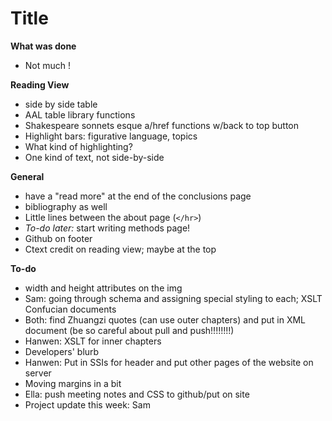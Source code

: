 # Title


**What was done**
- Not much ! 


**Reading View**
- side by side table
- AAL table library functions
- Shakespeare sonnets esque a/href functions w/back to top button
- Highlight bars: figurative language, topics
- What kind of highlighting? 
- One kind of text, not side-by-side

**General**
- have a "read more" at the end of the conclusions page
- bibliography as well
- Little lines between the about page (`</hr>`)
- *To-do later:* start writing methods page!
- Github on footer
- Ctext credit on reading view; maybe at the top


**To-do**
- width and height attributes on the img
- Sam: going through schema and assigning special styling to each; XSLT Confucian documents
- Both: find Zhuangzi quotes (can use outer chapters) and put in XML document (be so careful about pull and push!!!!!!!!)
- Hanwen: XSLT for inner chapters
- Developers' blurb
- Hanwen: Put in SSIs for header and put other pages of the website on server
- Moving margins in a bit
- Ella: push meeting notes and CSS to github/put on site
- Project update this week: Sam
